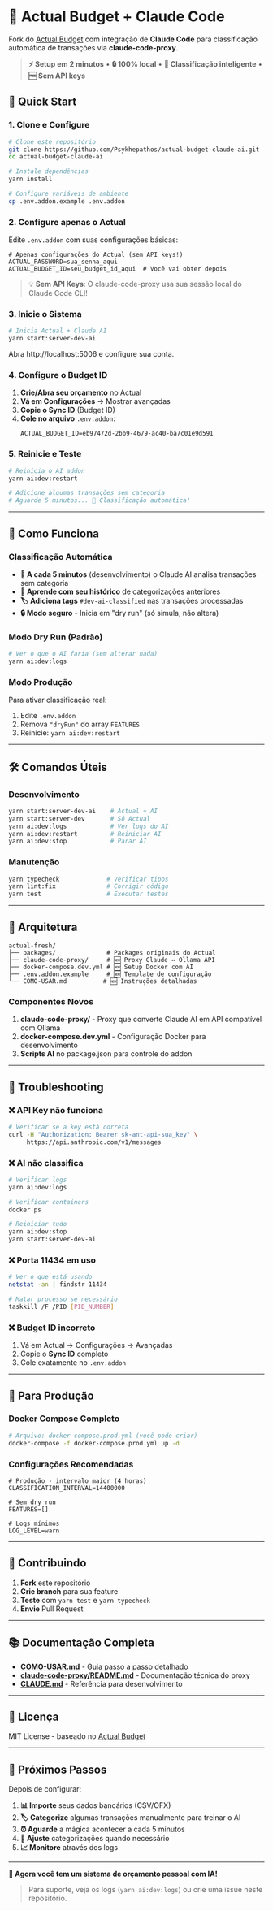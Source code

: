 # 🤖 Actual Budget + Claude Code

Fork do [Actual Budget](https://github.com/actualbudget/actual) com integração de **Claude Code** para classificação automática de transações via **claude-code-proxy**.

> **⚡ Setup em 2 minutos** • **🔒 100% local** • **🎯 Classificação inteligente** • **🆓 Sem API keys**

## 🚀 Quick Start

### 1. Clone e Configure

```bash
# Clone este repositório
git clone https://github.com/Psykhepathos/actual-budget-claude-ai.git
cd actual-budget-claude-ai

# Instale dependências
yarn install

# Configure variáveis de ambiente
cp .env.addon.example .env.addon
```

### 2. Configure apenas o Actual

Edite `.env.addon` com suas configurações básicas:

```env
# Apenas configurações do Actual (sem API keys!)
ACTUAL_PASSWORD=sua_senha_aqui
ACTUAL_BUDGET_ID=seu_budget_id_aqui  # Você vai obter depois
```

> 💡 **Sem API Keys**: O claude-code-proxy usa sua sessão local do Claude Code CLI!

### 3. Inicie o Sistema

```bash
# Inicia Actual + Claude AI
yarn start:server-dev-ai
```

Abra http://localhost:5006 e configure sua conta.

### 4. Configure o Budget ID

1. **Crie/Abra seu orçamento** no Actual
2. **Vá em Configurações** → Mostrar avançadas
3. **Copie o Sync ID** (Budget ID)
4. **Cole no arquivo** `.env.addon`:
   ```env
   ACTUAL_BUDGET_ID=eb97472d-2bb9-4679-ac40-ba7c01e9d591
   ```

### 5. Reinicie e Teste

```bash
# Reinicia o AI addon
yarn ai:dev:restart

# Adicione algumas transações sem categoria
# Aguarde 5 minutos... 🎉 Classificação automática!
```

---

## 🎯 Como Funciona

### Classificação Automática

- **🔄 A cada 5 minutos** (desenvolvimento) o Claude AI analisa transações sem categoria
- **🧠 Aprende com seu histórico** de categorizações anteriores
- **🏷️ Adiciona tags** `#dev-ai-classified` nas transações processadas
- **🔒 Modo seguro** - Inicia em "dry run" (só simula, não altera)

### Modo Dry Run (Padrão)

```bash
# Ver o que o AI faria (sem alterar nada)
yarn ai:dev:logs
```

### Modo Produção

Para ativar classificação real:

1. Edite `.env.addon`
2. Remova `"dryRun"` do array `FEATURES`
3. Reinicie: `yarn ai:dev:restart`

---

## 🛠️ Comandos Úteis

### Desenvolvimento

```bash
yarn start:server-dev-ai    # Actual + AI
yarn start:server-dev       # Só Actual
yarn ai:dev:logs            # Ver logs do AI
yarn ai:dev:restart         # Reiniciar AI
yarn ai:dev:stop            # Parar AI
```

### Manutenção

```bash
yarn typecheck             # Verificar tipos
yarn lint:fix              # Corrigir código
yarn test                  # Executar testes
```

---

## 📁 Arquitetura

```
actual-fresh/
├── packages/              # Packages originais do Actual
├── claude-code-proxy/     # 🆕 Proxy Claude ↔ Ollama API
├── docker-compose.dev.yml # 🆕 Setup Docker com AI
├── .env.addon.example     # 🆕 Template de configuração
└── COMO-USAR.md          # 🆕 Instruções detalhadas
```

### Componentes Novos

1. **claude-code-proxy/** - Proxy que converte Claude AI em API compatível com Ollama
2. **docker-compose.dev.yml** - Configuração Docker para desenvolvimento
3. **Scripts AI** no package.json para controle do addon

---

## 🔧 Troubleshooting

### ❌ API Key não funciona

```bash
# Verificar se a key está correta
curl -H "Authorization: Bearer sk-ant-api-sua_key" \
     https://api.anthropic.com/v1/messages
```

### ❌ AI não classifica

```bash
# Verificar logs
yarn ai:dev:logs

# Verificar containers
docker ps

# Reiniciar tudo
yarn ai:dev:stop
yarn start:server-dev-ai
```

### ❌ Porta 11434 em uso

```bash
# Ver o que está usando
netstat -an | findstr 11434

# Matar processo se necessário
taskkill /F /PID [PID_NUMBER]
```

### ❌ Budget ID incorreto

1. Vá em Actual → Configurações → Avançadas
2. Copie o **Sync ID** completo
3. Cole exatamente no `.env.addon`

---

## 🎯 Para Produção

### Docker Compose Completo

```bash
# Arquivo: docker-compose.prod.yml (você pode criar)
docker-compose -f docker-compose.prod.yml up -d
```

### Configurações Recomendadas

```env
# Produção - intervalo maior (4 horas)
CLASSIFICATION_INTERVAL=14400000

# Sem dry run
FEATURES=[]

# Logs mínimos
LOG_LEVEL=warn
```

---

## 🤝 Contribuindo

1. **Fork** este repositório
2. **Crie branch** para sua feature
3. **Teste** com `yarn test` e `yarn typecheck`
4. **Envie** Pull Request

---

## 📚 Documentação Completa

- **[COMO-USAR.md](./COMO-USAR.md)** - Guia passo a passo detalhado
- **[claude-code-proxy/README.md](./claude-code-proxy/README.md)** - Documentação técnica do proxy
- **[CLAUDE.md](./CLAUDE.md)** - Referência para desenvolvimento

---

## 📝 Licença

MIT License - baseado no [Actual Budget](https://github.com/actualbudget/actual)

---

## 🎉 Próximos Passos

Depois de configurar:

1. **📊 Importe** seus dados bancários (CSV/OFX)
2. **🏷️ Categorize** algumas transações manualmente para treinar o AI
3. **⏰ Aguarde** a mágica acontecer a cada 5 minutos
4. **🔧 Ajuste** categorizações quando necessário
5. **📈 Monitore** através dos logs

---

**💫 Agora você tem um sistema de orçamento pessoal com IA!**

> Para suporte, veja os logs (`yarn ai:dev:logs`) ou crie uma issue neste repositório.
